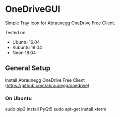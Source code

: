 # OneDriveGUI

Simple Tray Icon for Abraunegg OneDrive Free Client.

Tested on:
- Ubuntu 16.04
- Kubuntu 18.04
- Neon 18.04

## General Setup

Install Abraunegg OneDrive Free Client (https://github.com/abraunegg/onedrive)

### On Ubuntu

sudo pip3 install PyQt5
sudo apt-get install xterm
